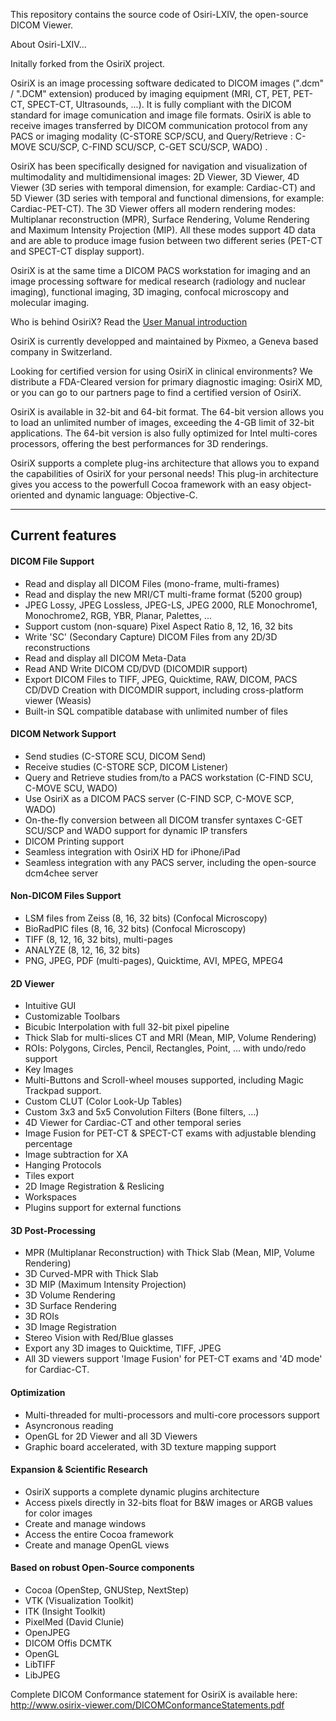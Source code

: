 This repository contains the source code of Osiri-LXIV, the open-source DICOM Viewer.

About Osiri-LXIV...

Initally forked from the OsiriX project.

OsiriX is an image processing software dedicated to DICOM images (".dcm" / ".DCM" extension) produced by imaging equipment (MRI, CT, PET, PET-CT, SPECT-CT, Ultrasounds, ...). It is fully compliant with the DICOM standard for image comunication and image file formats. OsiriX is able to receive images transferred by DICOM communication protocol from any PACS or imaging modality (C-STORE SCP/SCU, and Query/Retrieve : C-MOVE SCU/SCP, C-FIND SCU/SCP, C-GET SCU/SCP, WADO) .

OsiriX has been specifically designed for navigation and visualization of multimodality and multidimensional images: 2D Viewer, 3D Viewer, 4D Viewer (3D series with temporal dimension, for example: Cardiac-CT) and 5D Viewer (3D series with temporal and functional dimensions, for example: Cardiac-PET-CT). The 3D Viewer offers all modern rendering modes: Multiplanar reconstruction (MPR), Surface Rendering, Volume Rendering and Maximum Intensity Projection (MIP). All these modes support 4D data and are able to produce image fusion between two different series (PET-CT and SPECT-CT display support).

OsiriX is at the same time a DICOM PACS workstation for imaging and an image processing software for medical research (radiology and nuclear imaging), functional imaging, 3D imaging, confocal microscopy and molecular imaging.

Who is behind OsiriX? Read the [User Manual introduction](http://www.osirix-viewer.com/UserManualIntroduction.pdf)

OsiriX is currently developped and maintained by Pixmeo, a Geneva based company in Switzerland.

Looking for certified version for using OsiriX in clinical environments? We distribute a FDA-Cleared version for primary diagnostic imaging: OsiriX MD, or you can go to our partners page to find a certified version of OsiriX.

OsiriX is available in 32-bit and 64-bit format. The 64-bit version allows you to load an unlimited number of images, exceeding the 4-GB limit of 32-bit applications. The 64-bit version is also fully optimized for Intel multi-cores processors, offering the best performances for 3D renderings.

OsiriX supports a complete plug-ins architecture that allows you to expand the capabilities of OsiriX for your personal needs! This plug-in architecture gives you access to the powerfull Cocoa framework with an easy object-oriented and dynamic language: Objective-C.

---
## Current features

#### DICOM File Support
- Read and display all DICOM Files (mono-frame, multi-frames)
- Read and display the new MRI/CT multi-frame format (5200 group)
- JPEG Lossy, JPEG Lossless, JPEG-LS, JPEG 2000, RLE
Monochrome1, Monochrome2, RGB, YBR, Planar, Palettes, ...
- Support custom (non-square) Pixel Aspect Ratio
8, 12, 16, 32 bits
- Write 'SC' (Secondary Capture) DICOM Files from any 2D/3D reconstructions
- Read and display all DICOM Meta-Data
- Read AND Write DICOM CD/DVD (DICOMDIR support)
- Export DICOM Files to TIFF, JPEG, Quicktime, RAW, DICOM, PACS
CD/DVD Creation with DICOMDIR support, including cross-platform viewer (Weasis)
- Built-in SQL compatible database with unlimited number of files

#### DICOM Network Support
- Send studies (C-STORE SCU, DICOM Send)
- Receive studies (C-STORE SCP, DICOM Listener)
- Query and Retrieve studies from/to a PACS workstation (C-FIND SCU, C-MOVE SCU, WADO)
- Use OsiriX as a DICOM PACS server (C-FIND SCP, C-MOVE SCP, WADO)
- On-the-fly conversion between all DICOM transfer syntaxes
C-GET SCU/SCP and WADO support for dynamic IP transfers
- DICOM Printing support
- Seamless integration with OsiriX HD for iPhone/iPad
- Seamless integration with any PACS server, including the open-source dcm4chee server

#### Non-DICOM Files Support
- LSM files from Zeiss (8, 16, 32 bits) (Confocal Microscopy)
- BioRadPIC files (8, 16, 32 bits) (Confocal Microscopy)
- TIFF (8, 12, 16, 32 bits), multi-pages
- ANALYZE (8, 12, 16, 32 bits)
- PNG, JPEG, PDF (multi-pages), Quicktime, AVI, MPEG, MPEG4

#### 2D Viewer
- Intuitive GUI
- Customizable Toolbars
- Bicubic Interpolation with full 32-bit pixel pipeline
- Thick Slab for multi-slices CT and MRI (Mean, MIP, Volume Rendering)
- ROIs: Polygons, Circles, Pencil, Rectangles, Point, ... with undo/redo support
- Key Images
- Multi-Buttons and Scroll-wheel mouses supported, including Magic Trackpad support.
- Custom CLUT (Color Look-Up Tables)
- Custom 3x3 and 5x5 Convolution Filters (Bone filters, ...)
- 4D Viewer for Cardiac-CT and other temporal series
- Image Fusion for PET-CT & SPECT-CT exams with adjustable blending percentage
- Image subtraction for XA
- Hanging Protocols
- Tiles export
- 2D Image Registration & Reslicing
- Workspaces
- Plugins support for external functions

#### 3D Post-Processing
- MPR (Multiplanar Reconstruction) with Thick Slab (Mean, MIP, Volume Rendering)
- 3D Curved-MPR with Thick Slab
- 3D MIP (Maximum Intensity Projection)
- 3D Volume Rendering
- 3D Surface Rendering
- 3D ROIs
- 3D Image Registration
- Stereo Vision with Red/Blue glasses
- Export any 3D images to Quicktime, TIFF, JPEG
- All 3D viewers support 'Image Fusion' for PET-CT exams and '4D mode' for Cardiac-CT.

#### Optimization
- Multi-threaded for multi-processors and multi-core processors support
- Asyncronous reading
- OpenGL for 2D Viewer and all 3D Viewers
- Graphic board accelerated, with 3D texture mapping support

#### Expansion & Scientific Research
- OsiriX supports a complete dynamic plugins architecture
- Access pixels directly in 32-bits float for B&W images or ARGB values for color images
- Create and manage windows
- Access the entire Cocoa framework
- Create and manage OpenGL views

#### Based on robust Open-Source components
- Cocoa (OpenStep, GNUStep, NextStep)
- VTK (Visualization Toolkit)
- ITK (Insight Toolkit)
- PixelMed (David Clunie)
- OpenJPEG
- DICOM Offis DCMTK
- OpenGL
- LibTIFF
- LibJPEG

Complete DICOM Conformance statement for OsiriX is available here: <http://www.osirix-viewer.com/DICOMConformanceStatements.pdf>

